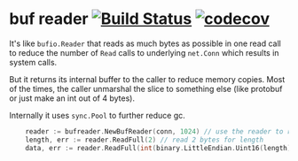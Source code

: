 # buf reader [![Build Status](https://travis-ci.org/lightpaw/bufreader.svg?branch=master)](https://travis-ci.org/lightpaw/bufreader) [![codecov](https://codecov.io/gh/lightpaw/bufreader/branch/master/graph/badge.svg)](https://codecov.io/gh/lightpaw/bufreader)

It's like `bufio.Reader` that reads as much bytes as possible in one read call to reduce the number of `Read` calls to underlying `net.Conn` which results in system calls. 
 
But it returns its internal buffer to the caller to reduce memory copies. Most of the times, the caller unmarshal the slice to something else (like protobuf or just make an int out of 4 bytes). 
 
Internally it uses `sync.Pool` to further reduce gc.
 
```go
    reader := bufreader.NewBufReader(conn, 1024) // use the reader to read the content in conn
    length, err := reader.ReadFull(2) // read 2 bytes for length
    data, err := reader.ReadFull(int(binary.LittleEndian.Uint16(length))) // read data
```
